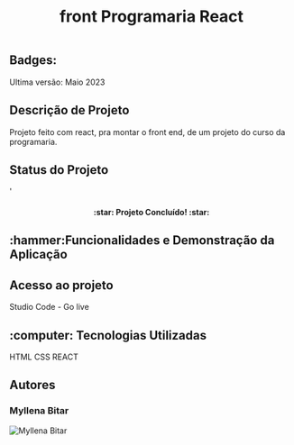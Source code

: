 <h1 align="center">front Programaria React</h1>

<img src="" alt="">

<h2>Badges:</h2>

Ultima versão: Maio 2023

<h2>Descrição de Projeto</h2>
Projeto feito com react, pra montar o front end, de um projeto do curso da programaria.

<h2>Status do Projeto</h2>'
<h4 align="center">
  :star: Projeto Concluído! :star:
</h4>
<h2>:hammer:Funcionalidades e Demonstração da Aplicação</h2>

  
<h2>Acesso ao projeto</h2>
  Studio Code - Go live 

<h2> :computer: Tecnologias Utilizadas</h2>
  HTML
  CSS
  REACT

<H2>Autores</H2>
<h3>Myllena Bitar</h3>
<img src="https://avatars.githubusercontent.com/u/111917539?v=4" alt="Myllena Bitar">

